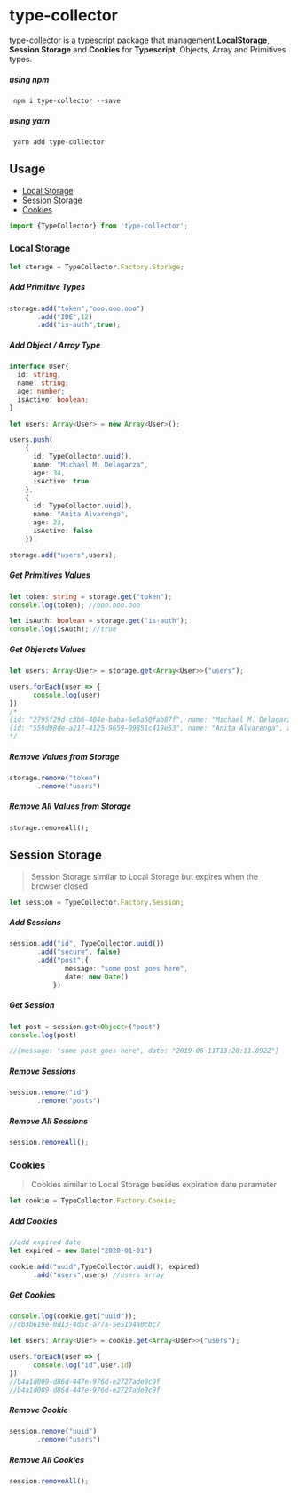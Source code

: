 # type-collector

type-collector is a typescript package that management **LocalStorage**, **Session Storage** and **Cookies** for **Typescript**, Objects, Array and Primitives types.

##### using npm
``` npm i type-collector --save```

##### using yarn
``` yarn add type-collector```

## Usage
* [Local Storage](#Local-Storage)
* [Session Storage](#Session-Storage)
* [Cookies](#cookies)

```typescript
import {TypeCollector} from 'type-collector';
```

### Local Storage
```typescript
let storage = TypeCollector.Factory.Storage;
```
##### Add Primitive Types
```typescript
storage.add("token","ooo.ooo.ooo")
       .add("IDE",12)
       .add("is-auth",true);                    
```
##### Add Object / Array Type
```typescript
interface User{
  id: string,
  name: string;
  age: number;
  isActive: boolean;
}

let users: Array<User> = new Array<User>();

users.push(
    {
      id: TypeCollector.uuid(),
      name: "Michael M. Delagarza",
      age: 34,
      isActive: true
    },
    {
      id: TypeCollector.uuid(),
      name: "Anita Alvarenga",
      age: 23,
      isActive: false
    });

storage.add("users",users);
```

##### Get Primitives Values

```typescript
let token: string = storage.get("token");
console.log(token); //ooo.ooo.ooo

let isAuth: boolean = storage.get("is-auth");
console.log(isAuth); //true
```
##### Get Objescts Values

```typescript
let users: Array<User> = storage.get<Array<User>>("users");

users.forEach(user => {
      console.log(user)
})
/*
{id: "2795f29d-c3b6-404e-baba-6e5a50fab87f", name: "Michael M. Delagarza", age: 34, isActive: true}
{id: "559d98de-a217-4125-9659-09851c419e53", name: "Anita Alvarenga", age: 23, isActive: false}
*/
```

##### Remove Values from Storage

```typescript
storage.remove("token")
       .remove("users")
```
##### Remove All Values from Storage
 ```
 storage.removeAll();
 ```
## Session Storage
>Session Storage similar to Local Storage but expires when the browser closed

```typescript
let session = TypeCollector.Factory.Session;
```
##### Add Sessions
```typescript
session.add("id", TypeCollector.uuid())
       .add("secure", false)
       .add("post",{
              message: "some post goes here",
              date: new Date()
           })
```
##### Get Session
```typescript
let post = session.get<Object>("post")
console.log(post)

//{message: "some post goes here", date: "2019-06-11T13:28:11.892Z"}
```
##### Remove Sessions
```typescript
session.remove("id")
       .remove("posts") 
```
##### Remove All Sessions
```typescript
session.removeAll();
```
### Cookies
>Cookies similar to Local Storage besides expiration date parameter

```typescript
let cookie = TypeCollector.Factory.Cookie;
```
##### Add Cookies
```typescript
//add expired date
let expired = new Date("2020-01-01")

cookie.add("uuid",TypeCollector.uuid(), expired)
      .add("users",users) //users array
```
##### Get Cookies
```typescript
console.log(cookie.get("uuid"));
//cb3b619e-0d13-4d5c-a77a-5e5104a0cbc7

let users: Array<User> = cookie.get<Array<User>>("users");

users.forEach(user => {
      console.log("id",user.id)
})
//b4a1d009-d86d-447e-976d-e2727ade9c9f
//b4a1d009-d86d-447e-976d-e2727ade9c9f
```
##### Remove Cookie
```typescript
session.remove("uuid")
       .remove("users") 
```
##### Remove All Cookies
```typescript
session.removeAll();
```
